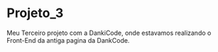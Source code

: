 # Projeto_3
Meu Terceiro projeto com a DankiCode, onde estavamos realizando o Front-End da antiga pagina da DankCode.

